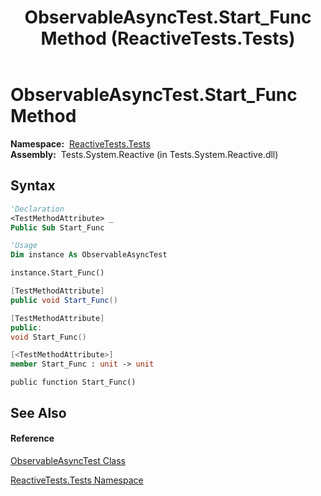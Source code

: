 ﻿---
title: ObservableAsyncTest.Start_Func Method  (ReactiveTests.Tests)
TOCTitle: Start_Func Method
ms:assetid: M:ReactiveTests.Tests.ObservableAsyncTest.Start_Func
ms:mtpsurl: https://msdn.microsoft.com/en-us/library/reactivetests.tests.observableasynctest.start_func(v=VS.103)
ms:contentKeyID: 36620800
ms.date: 06/28/2011
mtps_version: v=VS.103
f1_keywords:
- ReactiveTests.Tests.ObservableAsyncTest.Start_Func
dev_langs:
- CSharp
- JScript
- VB
- FSharp
- c++
---

# ObservableAsyncTest.Start\_Func Method

**Namespace:**  [ReactiveTests.Tests](hh289046\(v=vs.103\).md)  
**Assembly:**  Tests.System.Reactive (in Tests.System.Reactive.dll)

## Syntax

``` vb
'Declaration
<TestMethodAttribute> _
Public Sub Start_Func
```

``` vb
'Usage
Dim instance As ObservableAsyncTest

instance.Start_Func()
```

``` csharp
[TestMethodAttribute]
public void Start_Func()
```

``` c++
[TestMethodAttribute]
public:
void Start_Func()
```

``` fsharp
[<TestMethodAttribute>]
member Start_Func : unit -> unit 
```

``` jscript
public function Start_Func()
```

## See Also

#### Reference

[ObservableAsyncTest Class](hh314747\(v=vs.103\).md)

[ReactiveTests.Tests Namespace](hh289046\(v=vs.103\).md)

